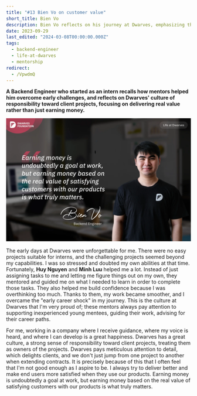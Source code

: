 ```yaml
---
title: "#13 Bien Vo on customer value"
short_title: Bien Vo
description: Bien Vo reflects on his journey at Dwarves, emphasizing the mentorship culture and the importance of delivering real value through products that satisfy customers
date: 2023-09-29
last_edited: "2024-03-08T00:00:00.000Z"
tags:
  - backend-engineer
  - life-at-dwarves
  - mentorship
redirect:
  - /VpwdmQ
---
```


**A Backend Engineer who started as an intern recalls how mentors helped him overcome early challenges, and reflects on Dwarves' culture of responsibility toward client projects, focusing on delivering real value rather than just earning money.**

![Bien Vo - Backend Engineer](assets/notion-image-1744012310812-n2ow9.webp)

The early days at Dwarves were unforgettable for me. There were no easy projects suitable for interns, and the challenging projects seemed beyond my capabilities. I was so stressed and doubted my own abilities at that time. Fortunately, **Huy Nguyen** and **Minh Luu** helped me a lot. Instead of just assigning tasks to me and letting me figure things out on my own, they mentored and guided me on what I needed to learn in order to complete those tasks. They also helped me build confidence because I was overthinking too much. Thanks to them, my work became smoother, and I overcame the "early career shock" in my journey. This is the culture at Dwarves that I'm very proud of; these mentors always pay attention to supporting inexperienced young mentees, guiding their work, advising for their career paths.

For me, working in a company where I receive guidance, where my voice is heard, and where I can develop is a great happiness. Dwarves has a great culture, a strong sense of responsibility toward client projects, treating them as owners of the projects. Dwarves pays meticulous attention to detail, which delights clients, and we don't just jump from one project to another when extending contracts. It is precisely because of this that I often feel that I'm not good enough as I aspire to be. I always try to deliver better and make end users more satisfied when they use our products. Earning money is undoubtedly a goal at work, but earning money based on the real value of satisfying customers with our products is what truly matters.
